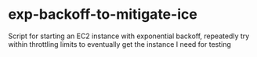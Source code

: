 # exp-backoff-to-mitigate-ice
Script for starting an EC2 instance with exponential backoff, repeatedly try within throttling limits to eventually get the instance I need for testing
